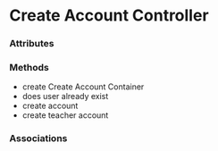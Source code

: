 # Create Account Controller

### Attributes

### Methods

- create Create Account Container
- does user already exist
- create account
- create teacher account

### Associations
